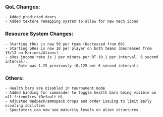 ### QoL Changes:
	- Added predicted doors
	- Added texture remapping system to allow for new tech icons
	
### Resource System Changes:
	- Starting tRes is now 50 per team (Decreased from 60)
	- Starting pRes is now 10 per player on both teams (Decreased from 15/12 on Marines/Aliens)
	- pRes income rate is 1 per minute per RT (0.1 per interval, 6 second interval).
		- Rate was 1.25 previously (0.125 per 6 second interval)
		
### Others:
	- Health bars are disabled in tournament mode
	- Added binding for commander to toggle health bars being visible on all friendlies (Default H)
	- Adjusted medpack/ammopack drops and order issuing to limit early scouting abilities
	- Spectators can now see maturity levels on alien structures